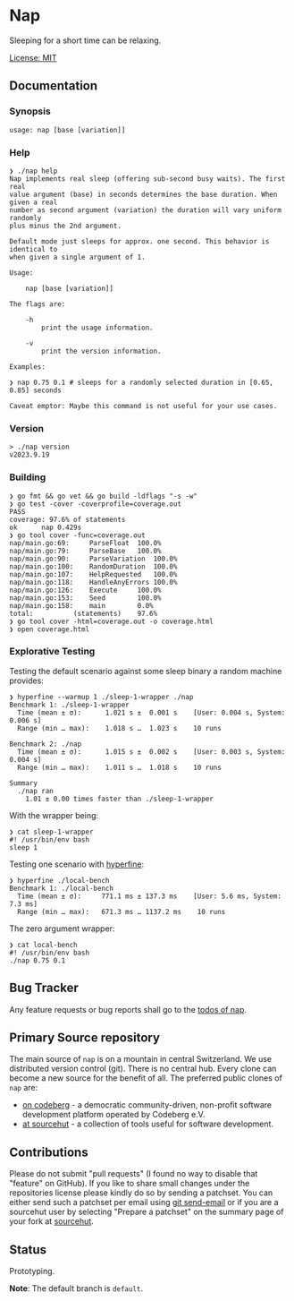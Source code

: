 # Nap

Sleeping for a short time can be relaxing.

[License: MIT](https://git.sr.ht/~sthagen/nap/tree/default/item/LICENSE)

## Documentation

### Synopsis

```console
usage: nap [base [variation]]
```

### Help

```console
❯ ./nap help
Nap implements real sleep (offering sub-second busy waits). The first real
value argument (base) in seconds determines the base duration. When given a real
number as second argument (variation) the duration will vary uniform randomly
plus minus the 2nd argument.

Default mode just sleeps for approx. one second. This behavior is identical to
when given a single argument of 1.

Usage:

    nap [base [variation]]

The flags are:

    -h
        print the usage information.

    -v
        print the version information.

Examples:

❯ nap 0.75 0.1 # sleeps for a randomly selected duration in [0.65, 0.85] seconds

Caveat emptor: Maybe this command is not useful for your use cases.
```

### Version

```console
> ./nap version
v2023.9.19
```


### Building

```console
❯ go fmt && go vet && go build -ldflags "-s -w"
❯ go test -cover -coverprofile=coverage.out
PASS
coverage: 97.6% of statements
ok  	nap	0.429s
❯ go tool cover -func=coverage.out
nap/main.go:69:		ParseFloat	100.0%
nap/main.go:79:		ParseBase	100.0%
nap/main.go:90:		ParseVariation	100.0%
nap/main.go:100:	RandomDuration	100.0%
nap/main.go:107:	HelpRequested	100.0%
nap/main.go:118:	HandleAnyErrors	100.0%
nap/main.go:126:	Execute		100.0%
nap/main.go:153:	Seed		100.0%
nap/main.go:158:	main		0.0%
total:			(statements)	97.6%
❯ go tool cover -html=coverage.out -o coverage.html
❯ open coverage.html
```

### Explorative Testing

Testing the default scenario against some sleep binary a random machine provides:

```console
❯ hyperfine --warmup 1 ./sleep-1-wrapper ./nap
Benchmark 1: ./sleep-1-wrapper
  Time (mean ± σ):      1.021 s ±  0.001 s    [User: 0.004 s, System: 0.006 s]
  Range (min … max):    1.018 s …  1.023 s    10 runs

Benchmark 2: ./nap
  Time (mean ± σ):      1.015 s ±  0.002 s    [User: 0.003 s, System: 0.004 s]
  Range (min … max):    1.011 s …  1.018 s    10 runs

Summary
  ./nap ran
    1.01 ± 0.00 times faster than ./sleep-1-wrapper
```

With the wrapper being:

```console
❯ cat sleep-1-wrapper
#! /usr/bin/env bash
sleep 1
```

Testing one scenario with [hyperfine](https://crates.io/crates/hyperfine):

```console
❯ hyperfine ./local-bench
Benchmark 1: ./local-bench
  Time (mean ± σ):     771.1 ms ± 137.3 ms    [User: 5.6 ms, System: 7.3 ms]
  Range (min … max):   671.3 ms … 1137.2 ms    10 runs
```

The zero argument wrapper:

```console
❯ cat local-bench
#! /usr/bin/env bash
./nap 0.75 0.1
```
## Bug Tracker

Any feature requests or bug reports shall go to the [todos of nap](https://todo.sr.ht/~sthagen/nap).

## Primary Source repository

The main source of `nap` is on a mountain in central Switzerland.
We use distributed version control (git).
There is no central hub.
Every clone can become a new source for the benefit of all.
The preferred public clones of `nap` are:

* [on codeberg](https://codeberg.org/sthagen/nap) - a democratic community-driven, non-profit software development platform operated by Codeberg e.V.
* [at sourcehut](https://git.sr.ht/~sthagen/nap) - a collection of tools useful for software development.

## Contributions

Please do not submit "pull requests" (I found no way to disable that "feature" on GitHub).
If you like to share small changes under the repositories license please kindly do so by sending a patchset.
You can either send such a patchset per email using [git send-email](https://git-send-email.io) or
if you are a sourcehut user by selecting "Prepare a patchset" on the summary page of your fork at [sourcehut](https://git.sr.ht/).

## Status

Prototyping.

**Note**: The default branch is `default`.
